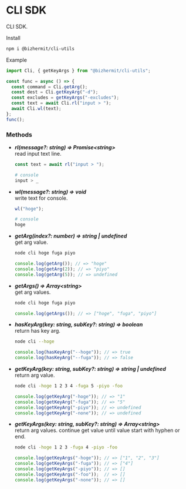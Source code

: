 # CLI SDK

CLI SDK.  

Install
```bash
npm i @bizhermit/cli-utils
```

Example
```ts
import Cli, { getKeyArgs } from "@bizhermit/cli-utils";

const func = async () => {
  const command = Cli.getArg();
  const dest = Cli.getKeyArg("-d");
  const excludes = getKeyArgs("-excludes");
  const text = await Cli.rl("input > ");
  await Cli.wl(text);
};
func();
```

### Methods

* ***rl(message?: string) => Promise\<string>***  
  read input text line.
  ```ts
  const text = await rl("input > ");
  ```
  ```bash
  # console
  input > _
  ```

* ***wl(message?: string) => void***  
  write text for console.
  ```ts
  wl("hoge");
  ```
  ```bash
  # console
  hoge
  ```

* ***getArg(index?: number) => string | undefined***  
  get arg value.
  ```bash
  node cli hoge fuga piyo
  ```
  ```ts
  console.log(getArg()); // => "hoge"
  console.log(getArg(2)); // => "piyo"
  console.log(getArg(5)); // => undefined
  ```

* ***getArgs() => Array\<string>***  
  get arg values.
  ```bash
  node cli hoge fuga piyo
  ```
  ```ts
  console.log(getArgs()); // => ["hoge", "fuga", "piyo"]
  ```

* ***hasKeyArg(key: string, subKey?: string) => boolean***  
  return has key arg.
  ```bash
  node cli --hoge
  ```
  ```ts
  console.log(hasKeyArg("--hoge")); // => true
  console.log(hasKeyArg("--fuga")); // => false
  ```

* ***getKeyArg(key: string, subKey?: string) => string | undefined***  
  return arg value.
  ```bash
  node cli -hoge 1 2 3 4 -fuga 5 -piyo -foo
  ```
  ```ts
  console.log(getKeyArg("-hoge")); // => "1"
  console.log(getKeyArg("-fuga")); // => "5"
  console.log(getKeyArg("-piyo")); // => undefined
  console.log(getKeyArg("-none")); // => undefined
  ```

* ***getKeyArgs(key: string, subKey?: string) => Array\<string>***  
  return arg values. continue get value until value start with hyphen or end.  
  ```bash
  node cli -hoge 1 2 3 -fuga 4 -piyo -foo
  ```
  ```ts
  console.log(getKeyArgs("-hoge")); // => ["1", "2", "3"]
  console.log(getKeyArgs("-fuga")); // => ["4"]
  console.log(getKeyArgs("-piyo")); // => []
  console.log(getKeyArgs("-foo"));  // => []
  console.log(getKeyArgs("-none")); // => []
  ```